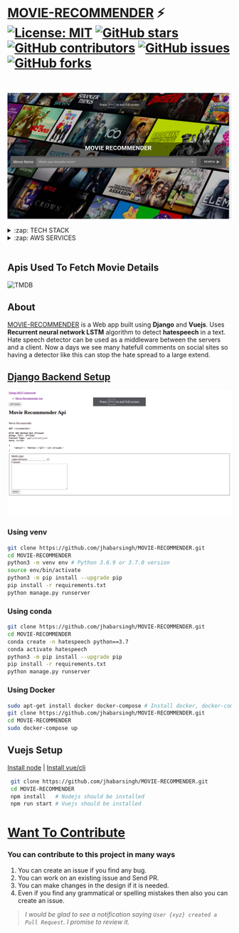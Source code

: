 # [MOVIE-RECOMMENDER](http://movie-recommender-jhabar.000webhostapp.com/)  ⚡️ [![License: MIT](https://img.shields.io/badge/License-MIT-yellow.svg)](https://github.com/jhabarsingh/GRAPH-TESTCASE-VISUALIZER/blob/main/LICENSE) [![GitHub stars](https://img.shields.io/github/stars/jhabarsingh/MOVIE-RECOMMENDER)](https://github.com/jhabarsingh/MOVIE-RECOMMENDER/stargazers)  [![GitHub contributors](https://img.shields.io/github/contributors/jhabarsingh/MOVIE-RECOMMENDER.svg)](https://github.com/jhabarsingh/MOVIE-RECOMMENDER/graphs/contributors)  [![GitHub issues](https://img.shields.io/github/issues/jhabarsingh/MOVIE-RECOMMENDER.svg)](https://github.com/jhabarsingh/MOVIE-RECOMMENDER/issues) [![GitHub forks](https://img.shields.io/github/forks/jhabarsingh/MOVIE-RECOMMENDER.svg?style=social&label=Fork)](https://GitHub.com/jhabarsingh/MOVIE-RECOMMENDER/network/)


<br />

<p align="center">
  <img src="https://github.com/jhabarsingh/MOVIE-RECOMMENDER/blob/main/docs/poster.png?raw=true" />
</p>
<details>
  <summary>:zap: TECH STACK</summary>
  <br/>
  <div style="display:flex;justify-content:space-around">
  <img  title="Django" src="https://icon-library.com/images/django-icon/django-icon-0.jpg" width="50px" height="50px" style="margin-right:5px;" />
  <img titlt="Vuejs"   src="https://vuejs.org/images/logo.png" width="50px" height="50px"  style="margin-right:5px;"/>
  <img  title="Vuex" src="https://s3.amazonaws.com/coursetro/posts/144-full.png"  height="50px" style="margin-right:5px;"     />
  <img  title="Vuetify" src="https://cdn.worldvectorlogo.com/logos/vuetify.svg" height="50px"  style="margin-right:5px;"/>
    <img  title="Sk-learn" src="https://scikit-learn.org/stable/_static/scikit-learn-logo-small.png" height="50px" style="margin-right:5px;" />
  
  <img  title="Docker" src="https://pbs.twimg.com/profile_images/1273307847103635465/lfVWBmiW_400x400.png" height="50px" style="margin-right:5px;" />

</div>
</details>

<details>
  <summary>:zap: AWS SERVICES</summary>
  <br/>
  <div style="display:flex;justify-content:space-around">
    <img  title="AWS EC2" src="https://i0.wp.com/www.sndkcorp.com/wp-content/uploads/2019/09/amazon-ec2.png?fit=360%2C230&ssl=1" height="70px" style="margin-right:5px;" />
</details>

<br />

## Apis Used To Fetch Movie Details

<img  title="TMDB" src="https://www.themoviedb.org/assets/2/v4/logos/v2/blue_short-8e7b30f73a4020692ccca9c88bafe5dcb6f8a62a4c6bc55cd9ba82bb2cd95f6c.svg" height="50px" style="margin-right:5px;" />
  


## About
  [MOVIE-RECOMMENDER](http://movie-recommender-jhabar.000webhostapp.com/) is a Web app built using **Django** and **Vuejs**. Uses **Recurrent neural network LSTM** algorithm to detect **hatespeech** in a text. Hate speech detector can be used as a middleware between the servers and a client. Now a days we see many hatefull comments on social sites so having a detector like this can stop the hate spread to a large extend.



## [Django Backend Setup](http://ec2-3-142-140-94.us-east-2.compute.amazonaws.com:8000/recommender/)
![Django Apis](https://github.com/jhabarsingh/MOVIE-RECOMMENDER/blob/main/docs/api.png?raw=true)

### Using venv
```bash
git clone https://github.com/jhabarsingh/MOVIE-RECOMMENDER.git 
cd MOVIE-RECOMMENDER
python3 -m venv env # Python 3.6.9 or 3.7.0 version 
source env/bin/activate
python3 -m pip install --upgrade pip
pip install -r requirements.txt
python manage.py runserver
```

### Using conda
```bash
git clone https://github.com/jhabarsingh/MOVIE-RECOMMENDER.git 
cd MOVIE-RECOMMENDER
conda create -n hatespeech python==3.7 
conda activate hatespeech
python3 -m pip install --upgrade pip
pip install -r requirements.txt
python manage.py runserver
```

### Using Docker

```bash
sudo apt-get install docker docker-compose # Install docker, docker-compose on linux
git clone https://github.com/jhabarsingh/MOVIE-RECOMMENDER.git
cd MOVIE-RECOMMENDER
sudo docker-compose up
```

## Vuejs Setup

[Install node](https://nodejs.org/en/download/) |
[Install vue/cli](https://cli.vuejs.org/)
```bash
 git clone https://github.com/jhabarsingh/MOVIE-RECOMMENDER.git
 cd MOVIE-RECOMMENDER
 npm install   # Nodejs should be installed
 npm run start # Vuejs should be installed
 ```


# [Want To Contribute](https://medium.com/mindsdb/contributing-to-an-open-source-project-how-to-get-started-6ba812301738)
### You can contribute to this project in many ways
 1. You can create an issue if you find any bug.
 2. You can work on an existing issue and Send PR.
 3. You can make changes in the design if it is needed.
 4. Even if you find any grammatical or spelling mistakes then also you can create an issue.

> *I would be glad to see a notification saying `User {xyz} created a Pull Request`.
I promise to review it.*
